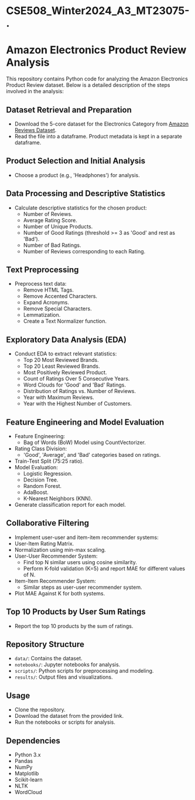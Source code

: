 # CSE508_Winter2024_A3_MT23075-.
# Amazon Electronics Product Review Analysis

This repository contains Python code for analyzing the Amazon Electronics Product Review dataset. Below is a detailed description of the steps involved in the analysis:

## Dataset Retrieval and Preparation
- Download the 5-core dataset for the Electronics Category from [Amazon Reviews Dataset](link).
- Read the file into a dataframe. Product metadata is kept in a separate dataframe.

## Product Selection and Initial Analysis
- Choose a product (e.g., 'Headphones') for analysis.

## Data Processing and Descriptive Statistics
- Calculate descriptive statistics for the chosen product:
  - Number of Reviews.
  - Average Rating Score.
  - Number of Unique Products.
  - Number of Good Ratings (threshold >= 3 as 'Good' and rest as 'Bad').
  - Number of Bad Ratings.
  - Number of Reviews corresponding to each Rating.

## Text Preprocessing
- Preprocess text data:
  - Remove HTML Tags.
  - Remove Accented Characters.
  - Expand Acronyms.
  - Remove Special Characters.
  - Lemmatization.
  - Create a Text Normalizer function.

## Exploratory Data Analysis (EDA)
- Conduct EDA to extract relevant statistics:
  - Top 20 Most Reviewed Brands.
  - Top 20 Least Reviewed Brands.
  - Most Positively Reviewed Product.
  - Count of Ratings Over 5 Consecutive Years.
  - Word Clouds for 'Good' and 'Bad' Ratings.
  - Distribution of Ratings vs. Number of Reviews.
  - Year with Maximum Reviews.
  - Year with the Highest Number of Customers.

## Feature Engineering and Model Evaluation
- Feature Engineering:
  - Bag of Words (BoW) Model using CountVectorizer.
- Rating Class Division:
  - 'Good', 'Average', and 'Bad' categories based on ratings.
- Train-Test Split (75:25 ratio).
- Model Evaluation:
  - Logistic Regression.
  - Decision Tree.
  - Random Forest.
  - AdaBoost.
  - K-Nearest Neighbors (KNN).
- Generate classification report for each model.

## Collaborative Filtering
- Implement user-user and item-item recommender systems:
- User-Item Rating Matrix.
- Normalization using min-max scaling.
- User-User Recommender System:
  - Find top N similar users using cosine similarity.
  - Perform K-fold validation (K=5) and report MAE for different values of N.
- Item-Item Recommender System:
  - Similar steps as user-user recommender system.
- Plot MAE Against K for both systems.

## Top 10 Products by User Sum Ratings
- Report the top 10 products by the sum of ratings.

## Repository Structure
- `data/`: Contains the dataset.
- `notebooks/`: Jupyter notebooks for analysis.
- `scripts/`: Python scripts for preprocessing and modeling.
- `results/`: Output files and visualizations.

## Usage
- Clone the repository.
- Download the dataset from the provided link.
- Run the notebooks or scripts for analysis.

## Dependencies
- Python 3.x
- Pandas
- NumPy
- Matplotlib
- Scikit-learn
- NLTK
- WordCloud



